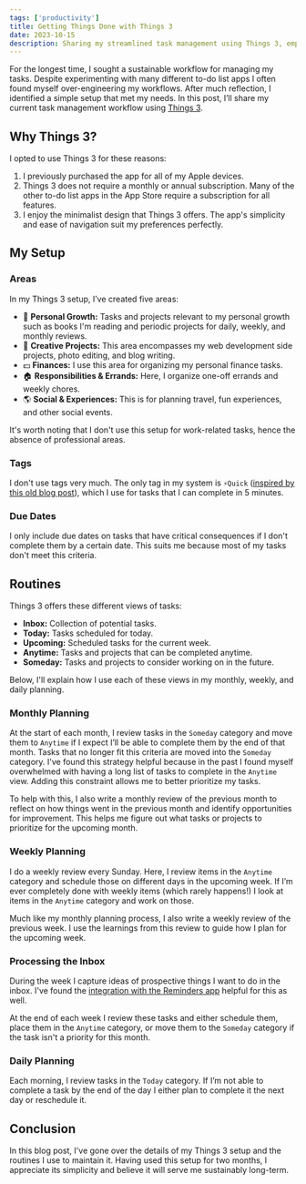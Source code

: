 ```yaml
---
tags: ['productivity']
title: Getting Things Done with Things 3
date: 2023-10-15
description: Sharing my streamlined task management using Things 3, emphasizing setup, routines, and preferences.
---
```


<script>
    import ArticleScreenshot from '$lib/components/ArticleScreenshot.svelte'
    let imageBucket = 'article_images/getting-things-done-with-things-3'
</script>

For the longest time, I sought a sustainable workflow for managing my tasks. Despite experimenting with many different to-do list apps I often found myself over-engineering my workflows. After much reflection, I identified a simple setup that met my needs. In this post, I’ll share my current task management workflow using [Things 3](https://culturedcode.com/things/).

## Why Things 3?

I opted to use Things 3 for these reasons:
1. I previously purchased the app for all of my Apple devices. 
2. Things 3 does not require a monthly or annual subscription. Many of the other to-do list apps in the App Store require a subscription for all features.
3. I enjoy the minimalist design that Things 3 offers. The app's simplicity and ease of navigation suit my preferences perfectly.

## My Setup

### Areas

In my Things 3 setup, I’ve created five areas:

- 🌱 **Personal Growth:** Tasks and projects relevant to my personal growth such as books I'm reading and periodic projects for daily, weekly, and monthly reviews.
- 🎨 **Creative Projects:** This area encompasses my web development side projects, photo editing, and blog writing. 
- 💵 **Finances:** I use this area for organizing my personal finance tasks.
- 🏠 **Responsibilities & Errands:** Here, I organize one-off errands and weekly chores.
- 🌎 **Social & Experiences:** This is for planning travel, fun experiences, and other social events.

It's worth noting that I don't use this setup for work-related tasks, hence the absence of professional areas.


<ArticleScreenshot
    imageBucket="{imageBucket}"
    imageName="things-3-inbox"
    altText="A screenshot of my Things 3 setup."
    caption="Overview of my Things 3 setup."
/>

### Tags

I don't use tags very much. The only tag in my system is `⚡️Quick` ([inspired by this old blog post](https://productivewithapurpose.com/2019/05/21/the-fu-master-productivity-checklist-using-things3/)), which I use for tasks that I can complete in 5 minutes. 

### Due Dates

I only include due dates on tasks that have critical consequences if I don't complete them by a certain date. This suits me because most of my tasks don't meet this criteria.

## Routines

Things 3 offers these different views of tasks:
- **Inbox:** Collection of potential tasks. 
- **Today:** Tasks scheduled for today.
- **Upcoming:** Scheduled tasks for the current week.
- **Anytime:** Tasks and projects that can be completed anytime. 
- **Someday:** Tasks and projects to consider working on in the future.

Below, I'll explain how I use each of these views in my monthly, weekly, and daily planning.

### Monthly Planning

At the start of each month, I review tasks in the `Someday` category and move them to `Anytime` if I expect I’ll be able to complete them by the end of that month. Tasks that no longer fit this criteria are moved into the `Someday` category. I've found this strategy helpful because in the past I found myself overwhelmed with having a long list of tasks to complete in the `Anytime` view. Adding this constraint allows me to better prioritize my tasks. 

To help with this, I also write a monthly review of the previous month to reflect on how things went in the previous month and identify opportunities for improvement. This helps me figure out what tasks or projects to prioritize for the upcoming month.

### Weekly Planning

I do a weekly review every Sunday. Here, I review items in the `Anytime` category and schedule those on different days in the upcoming week. If I’m ever completely done with weekly items (which rarely happens!) I look at items in the `Anytime` category and work on those.

Much like my monthly planning process, I also write a weekly review of the previous week. I use the learnings from this review to guide how I plan for the upcoming week. 

<ArticleScreenshot
    imageBucket="{imageBucket}"
    imageName="weekly-review"
    altText="My weekly review project template."
    caption="My weekly review project template."
/>

### Processing the Inbox
During the week I capture ideas of prospective things I want to do in the inbox. I've found the [integration with the Reminders app](https://culturedcode.com/things/support/articles/2803561/) helpful for this as well. 

At the end of each week I review these tasks and either schedule them, place them in the `Anytime` category, or move them to the `Someday` category if the task isn't a priority for this month. 

### Daily Planning

Each morning, I review tasks in the `Today` category. If I’m not able to complete a task by the end of the day I either plan to complete it the next day or reschedule it.

## Conclusion

In this blog post, I've gone over the details of my Things 3 setup and the routines I use to maintain it. Having used this setup for two months, I appreciate its simplicity and believe it will serve me sustainably long-term.


